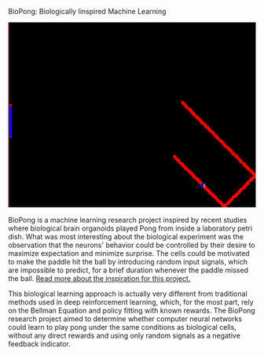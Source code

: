BioPong: Biologically Iinspired Machine Learning

![Animation](images/biopong_rallies.gif)

BioPong is a machine learning research project inspired by recent studies where biological brain organoids played Pong from inside a laboratory petri dish. What was most interesting about the biological experiment was the observation that the neurons' behavior could be controlled by their desire to maximize expectation and minimize surprise.
The cells could be motivated to make the paddle hit the ball by introducing random input signals, which are impossible to predict, for a brief duration whenever the paddle missed the ball.  [Read more about the inspiration for this project.](https://neurosciencenews.com/organoid-pong-21625/)

This biological learning approach is actually very different from traditional methods used in deep reinforcement learning, which, for the most part, rely on the Bellman Equation and policy fitting with known rewards. 
The BioPong research project aimed to determine whether computer neural networks could learn to play pong under the same conditions as biological cells, without any direct rewards and using only random signals as a negative feedback indicator.
